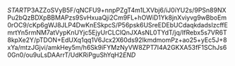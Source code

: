$START$P3AZZoSVyB5F/qNCFU9+nnpPZgT4m1LXVbj6/iJ0iYU2s/9PSn89NXPu2bQzBDXpBBMAPzs9SvHxuaQji2Cm9FL+hOWiD1Yk8jnXviyvg9wBboEm0rOC9/cKp6gWJ8JLP4DwKnESkpcS/P56psk6USreEDEbUCdaqkdadsIzcffEmrtYn5rmNM7atVypKnUYjc5EjyUrCLClQnJXAsNL0TYdT/jq/IfRebx5s7VR6T8kpXe2Y/pTDON+EdUXq1qq1V6Jcx2X60ds92IkmdmomPz+ao25+yEc5J+8xYa/mtzJGjvi/amkHey5m/h6Sk9iFYMzNyVW8ZPT7I4A2GKXA53fF1SChJs60Gn0/ou9uLsDAArrT/UdKRiPguShYqH2$END$
